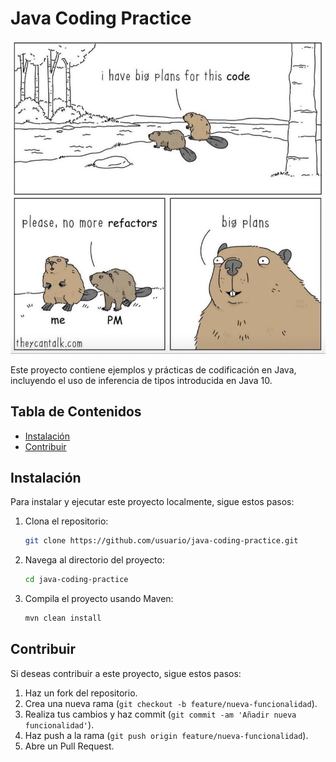 # Java Coding Practice

![Refactor](images/refactor.jpeg)
 
Este proyecto contiene ejemplos y prácticas de codificación en Java, incluyendo el uso de inferencia de tipos introducida en Java 10.
 
## Tabla de Contenidos
 
- [Instalación](#instalación)
- [Contribuir](#contribuir)
 
## Instalación
 
Para instalar y ejecutar este proyecto localmente, sigue estos pasos:
 
1. Clona el repositorio:

    ```bash
    git clone https://github.com/usuario/java-coding-practice.git
    ```
2. Navega al directorio del proyecto:

    ```bash
    cd java-coding-practice
    ```
3. Compila el proyecto usando Maven:

    ```bash
    mvn clean install
    ```

## Contribuir
 
Si deseas contribuir a este proyecto, sigue estos pasos:
 
1. Haz un fork del repositorio.
2. Crea una nueva rama (`git checkout -b feature/nueva-funcionalidad`).
3. Realiza tus cambios y haz commit (`git commit -am 'Añadir nueva funcionalidad'`).
4. Haz push a la rama (`git push origin feature/nueva-funcionalidad`).
5. Abre un Pull Request.
